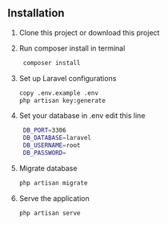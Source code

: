 
## Installation
1. Clone this project or download this project
2. Run composer install in terminal
   ```bash
    composer install
    ```
3. Set up Laravel configurations
    ```bash
    copy .env.example .env
    php artisan key:generate
    ```

4. Set your database in .env edit this line
   ```bash
    DB_PORT=3306
    DB_DATABASE=laravel
    DB_USERNAME=root
    DB_PASSWORD=
    ```

5. Migrate database
    ```bash
    php artisan migrate
    ```

6. Serve the application
    ```bash
    php artisan serve
    ```

